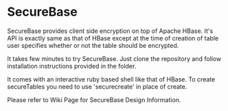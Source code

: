 SecureBase
==========

SecureBase provides client side encryption on top of Apache HBase. It's API is exactly same as that of HBase except at
the time of creation of table user specifies whether or not the table should be encrypted. 

It takes few minutes to try SecureBase. Just clone the repository and follow installation instructions provided in the 
folder. 

It comes with an interactive ruby based shell like that of HBase. To create secureTables you need to use 'securecreate' in
place of create.

Please refer to Wiki Page for SecureBase Design Information.